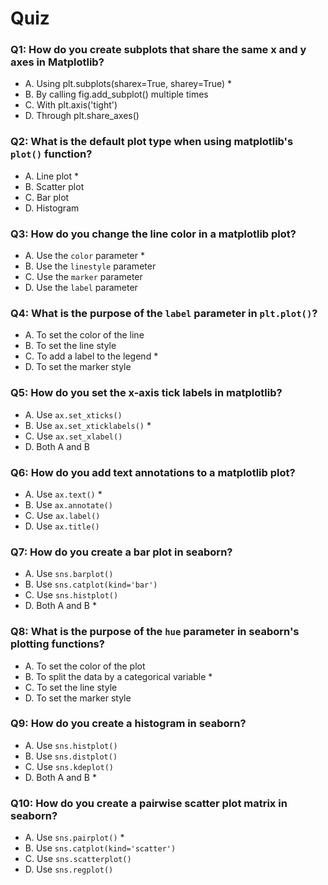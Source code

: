 # Quiz

### Q1: How do you create subplots that share the same x and y axes in Matplotlib?

- A. Using plt.subplots(sharex=True, sharey=True) \*
- B. By calling fig.add_subplot() multiple times
- C. With plt.axis('tight')
- D. Through plt.share_axes()

### Q2: What is the default plot type when using matplotlib's `plot()` function?

- A. Line plot \*
- B. Scatter plot
- C. Bar plot
- D. Histogram

### Q3: How do you change the line color in a matplotlib plot?

- A. Use the `color` parameter \*
- B. Use the `linestyle` parameter
- C. Use the `marker` parameter
- D. Use the `label` parameter

### Q4: What is the purpose of the `label` parameter in `plt.plot()`?

- A. To set the color of the line
- B. To set the line style
- C. To add a label to the legend \*
- D. To set the marker style

### Q5: How do you set the x-axis tick labels in matplotlib?

- A. Use `ax.set_xticks()`
- B. Use `ax.set_xticklabels()` \*
- C. Use `ax.set_xlabel()`
- D. Both A and B

### Q6: How do you add text annotations to a matplotlib plot?

- A. Use `ax.text()` \*
- B. Use `ax.annotate()`
- C. Use `ax.label()`
- D. Use `ax.title()`

### Q7: How do you create a bar plot in seaborn?

- A. Use `sns.barplot()`
- B. Use `sns.catplot(kind='bar')`
- C. Use `sns.histplot()`
- D. Both A and B \*

### Q8: What is the purpose of the `hue` parameter in seaborn's plotting functions?

- A. To set the color of the plot
- B. To split the data by a categorical variable \*
- C. To set the line style
- D. To set the marker style

### Q9: How do you create a histogram in seaborn?

- A. Use `sns.histplot()`
- B. Use `sns.distplot()`
- C. Use `sns.kdeplot()`
- D. Both A and B \*

### Q10: How do you create a pairwise scatter plot matrix in seaborn?

- A. Use `sns.pairplot()` \*
- B. Use `sns.catplot(kind='scatter')`
- C. Use `sns.scatterplot()`
- D. Use `sns.regplot()`
